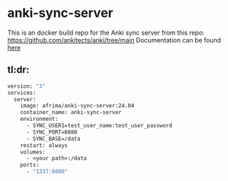 # anki-sync-server
This is an docker build repo for the Anki sync server from this repo: https://github.com/ankitects/anki/tree/main
Documentation can be found [here](https://docs.ankiweb.net/sync-server.html)

## tl:dr:
```dockerfile
version: "3"
services:
  server:
    image: afrima/anki-sync-server:24.04
    container_name: anki-sync-server
    environment:
      - SYNC_USER1=test_user_name:test_user_password
      - SYNC_PORT=8080
      - SYNC_BASE=/data
    restart: always
    volumes:
      - <your path>:/data
    ports:
      - "1337:8080"
```